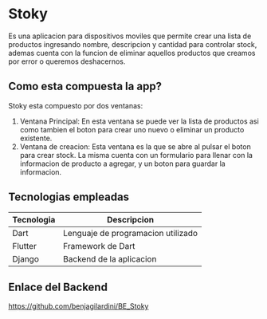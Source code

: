 # Stoky
Es una aplicacion para dispositivos moviles que permite crear una lista de productos ingresando nombre, descripcion y cantidad para controlar stock, ademas cuenta con la funcion de eliminar aquellos productos que creamos por error o queremos deshacernos.

## Como esta compuesta la app?
Stoky esta compuesto por dos ventanas:
1. Ventana Principal: En esta ventana se puede ver la lista de productos asi como tambien el boton para crear uno nuevo o eliminar un producto existente.
2. Ventana de creacion: Esta ventana es la que se abre al pulsar el boton para crear stock. La misma cuenta con un formulario para llenar con la informacion de producto a agregar, y un boton para guardar la informacion.

## Tecnologias empleadas

| Tecnologia | Descripcion   | 
| ------ |---------|
| Dart  | Lenguaje de programacion utilizado   | 
| Flutter  | Framework de Dart    |
| Django | Backend de la aplicacion |
## Enlace del Backend
https://github.com/benjagilardini/BE_Stoky

